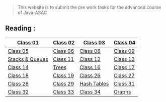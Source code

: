 
> This website is to submit the pre work tasks for the advanced course of Java-ASAC

## Reading : 

|  [Class 01](/README_CLASS01.md) | [Class 02](/README_CLASS02.md) | [Class 03](/README_CLASS03.md) | [Class 04](/README_CLASS04.md) |
| ------- | ------ | ----- | ------ |
| [Class 05](/README_CLASS05.md) |  [Class 06](/README_CLASS06.md) |  [Class 08](/README_CLASS08.md)  |  [Class 09](/README_CLASS09.md) 
| [Stacks & Queues](/READSTACKANDQUEUE.md) |  [Class 11](/README_CLASS11.md) |  [Class 12](/READMECLASS12.md) | [Class 13](/README_CLASS13.md) |
[Class 14](/README_CLASS14.md) |[Trees](/README_TREES.md) | [Class 16](/README_CLASS16.md) |[Class 17](/README_CLASS17.md) 
| [Class 18](/README_CLASS18.md)  | [Class 19](/README_CLASS19.md)  |  [Class 26](/README_CLASS26.md)  |  [Class 27](/README_CLASS27.md)  | 
|  [Class 28](/README_CLASS28.md)  |  [Class 29](/README_CLASS29.md) |  [Hash Tables](/README_HASHTABLES.md) |  [Class 31](/README_CLASS31.md) |
| [Class 32](/README_CLASS32.md) | [Class 33](/README_CLASS33.md) | [Class 34](/README_CLASS34.md) | [Graphs](/README_GRAPHS.md) |


